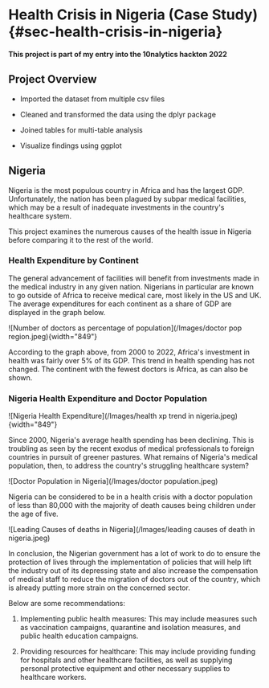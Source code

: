 # Health Crisis in Nigeria (Case Study) {#sec-health-crisis-in-nigeria}

**This project is part of my entry into the 10nalytics hackton 2022**

## Project Overview

-   Imported the dataset from multiple csv files

-   Cleaned and transformed the data using the dplyr package

-   Joined tables for multi-table analysis

-   Visualize findings using ggplot

## Nigeria

Nigeria is the most populous country in Africa and has the largest GDP. Unfortunately, the nation has been plagued by subpar medical facilities, which may be a result of inadequate investments in the country's healthcare system.

This project examines the numerous causes of the health issue in Nigeria before comparing it to the rest of the world.

### Health Expenditure by Continent

The general advancement of facilities will benefit from investments made in the medical industry in any given nation. Nigerians in particular are known to go outside of Africa to receive medical care, most likely in the US and UK. The average expenditures for each continent as a share of GDP are displayed in the graph below.

![Number of doctors as percentage of population](/Images/doctor pop region.jpeg){width="849"}

According to the graph above, from 2000 to 2022, Africa's investment in health was fairly over 5% of its GDP. This trend in health spending has not changed. The continent with the fewest doctors is Africa, as can also be shown.

### Nigeria Health Expenditure and Doctor Population

![Nigeria Health Expenditure](/Images/health xp trend in nigeria.jpeg){width="849"}

Since 2000, Nigeria's average health spending has been declining. This is troubling as seen by the recent exodus of medical professionals to foreign countries in pursuit of greener pastures. What remains of Nigeria's medical population, then, to address the country's struggling healthcare system?

![Doctor Population in Nigeria](/Images/doctor population.jpeg)

Nigeria can be considered to be in a health crisis with a doctor population of less than 80,000 with the majority of death causes being children under the age of five.

![Leading Causes of deaths in Nigeria](/Images/leading causes of death in nigeria.jpeg)

In conclusion, the Nigerian government has a lot of work to do to ensure the protection of lives through the implementation of policies that will help lift the industry out of its depressing state and also increase the compensation of medical staff to reduce the migration of doctors out of the country, which is already putting more strain on the concerned sector.

Below are some recommendations:

1.  Implementing public health measures: This may include measures such as vaccination campaigns, quarantine and isolation measures, and public health education campaigns.

2.  Providing resources for healthcare: This may include providing funding for hospitals and other healthcare facilities, as well as supplying personal protective equipment and other necessary supplies to healthcare workers.
